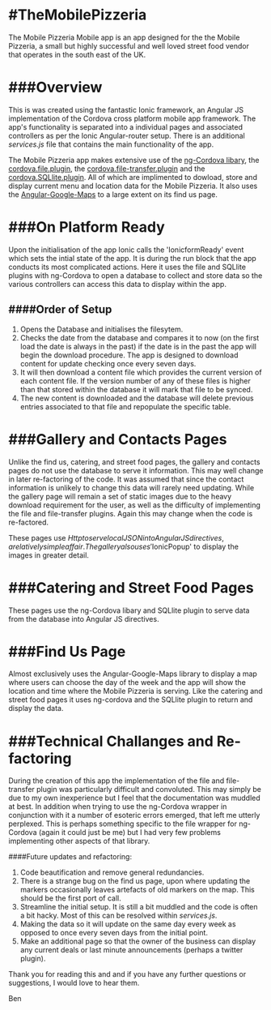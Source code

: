 #TheMobilePizzeria
=================
The Mobile Pizzeria Mobile app is an app designed for the the Mobile Pizzeria, a small but highly successful and well loved street food vendor that operates in the south east of the UK.


###Overview
==========
This is was created using the fantastic Ionic framework, an Angular JS implementation of the Cordova cross platform mobile app framework. The app's functionality is separated into a individual pages and associated controllers as per the Ionic Angular-router setup. There is an additional *services.js* file that contains the main functionality of the app.

The Mobile Pizzeria app makes extensive use of the [ng-Cordova libary](http://ngcordova.com/), the [cordova.file.plugin](https://github.com/apache/cordova-plugin-file), the [cordova.file-transfer.plugin](https://github.com/apache/cordova-plugin-file-transfer) and the [cordova.SQLlite.plugin](https://github.com/brodysoft/Cordova-SQLitePlugin).  All of which are implimented to dowload, store and display current menu and location data for the Mobile Pizzeria.  It also uses the [Angular-Google-Maps](https://github.com/angular-ui/angular-google-maps) to a large extent on its find us page.

###On Platform Ready
====================
Upon the initialisation of the app Ionic calls the 'IonicformReady' event which sets the intial state of the app. It is during the run block that the app conducts its most complicated actions. Here it uses the file and SQLlite plugins with ng-Cordova to open a database to collect and store data so the various controllers can access this data to display within the app.

####Order of Setup
-----------------
1. Opens the Database and initialises the filesytem.
2. Checks the date from the database and compares it to now (on the first load the date is always in the past) if the date is in the past the app will begin the download procedure. The app is designed to download content for update checking once every seven days.
3. It will then download a content file which provides the current version of each content file. If the version number of any of these files is higher than that stored within the database it will mark that file to be synced.
4. The new content is downloaded and the database will delete previous entries associated to that file and repopulate the specific table.

###Gallery and Contacts Pages
=============================
Unlike the find us, catering, and street food pages, the gallery and contacts pages do not use the database to serve it information. This may well change in later re-factoring of the code. It was assumed that since the contact information is unlikely to change this data will rarely need updating. While the gallery page will remain a set of static images due to the heavy download requirement for the user, as well as the difficulty of implementing the file and file-transfer plugins. Again this may change when the code is re-factored.

These pages use $Http to serve local JSON into Angular JS directives, a relatively simple affair. The gallery also uses '$IonicPopup' to display the images in greater detail.

###Catering and Street Food Pages
=================================
These pages use the ng-Cordova libary and SQLlite plugin to serve data from the database into Angular JS directives.

###Find Us Page
===============
Almost exclusively uses the Angular-Google-Maps library to display a map where users can choose the day of the week and the app will show the location and time where the Mobile Pizzeria is serving. Like the catering and street food pages it uses ng-cordova and the SQLlite plugin to return and display the data.

###Technical Challanges and Re-factoring
========================================
During the creation of this app the implementation of the file and file-transfer plugin was particularly difficult and convoluted. This may simply be due to my own inexperience but I feel that the documentation was muddled at best. In addition when trying to use the ng-Cordova wrapper in conjunction with it a number of esoteric errors emerged, that left me utterly perplexed. This is perhaps something specific to the file wrapper for ng-Cordova (again it could just be me) but I had very few problems implementing other aspects of that library.

####Future updates and refactoring:
1. Code beautification and remove general redundancies.
2. There is a strange bug on the find us page, upon where updating the markers occasionally leaves artefacts of old markers on the map. This should be the first port of call.
3. Streamline the initial setup. It is still a bit muddled and the code is often a bit hacky. Most of this can be resolved within *services.js*.
4. Making the data so it will update on the same day every week as opposed to once every seven days from the initial point.
5. Make an additional page so that the owner of the business can display any current deals or last minute announcements (perhaps a twitter plugin).


Thank you for reading this and and if you have any further questions or suggestions, I would love to hear them.

Ben
